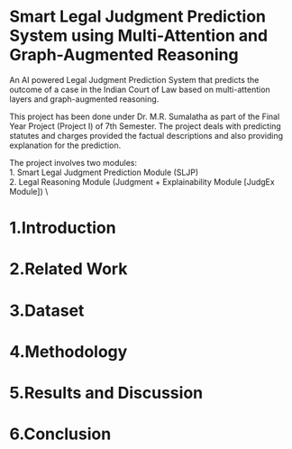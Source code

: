 # Smart Legal Judgment Prediction System using Multi-Attention and Graph-Augmented Reasoning
An AI powered Legal Judgment Prediction System that predicts the outcome of a case in the Indian Court of Law based on multi-attention layers and graph-augmented reasoning.

This project has been done under Dr. M.R. Sumalatha as part of the Final Year Project (Project I) of 7th Semester. The project deals with predicting statutes and charges provided the factual descriptions and also providing explanation for the prediction. 

The project involves two modules: \
    1. Smart Legal Judgment Prediction Module (SLJP) \
    2. Legal Reasoning Module (Judgment + Explainability Module [JudgEx Module]) \

# 1.Introduction

# 2.Related Work

# 3.Dataset

# 4.Methodology

# 5.Results and Discussion

# 6.Conclusion
